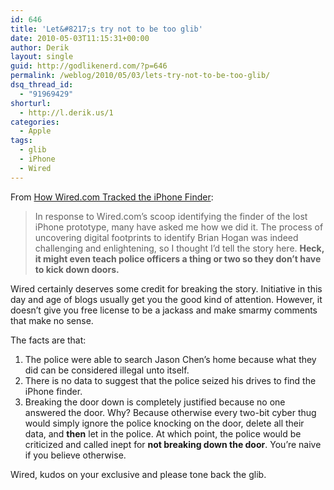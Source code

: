 ```yaml
---
id: 646
title: 'Let&#8217;s try not to be too glib'
date: 2010-05-03T11:15:31+00:00
author: Derik
layout: single
guid: http://godlikenerd.com/?p=646
permalink: /weblog/2010/05/03/lets-try-not-to-be-too-glib/
dsq_thread_id:
  - "91969429"
shorturl:
  - http://l.derik.us/1
categories:
  - Apple
tags:
  - glib
  - iPhone
  - Wired
---
```

From [How Wired.com Tracked the iPhone Finder](http://brianxchen.tumblr.com/post/565083430/how-wired-com-tracked-the-iphone-finder):

> In response to Wired.com&#8217;s scoop identifying the finder of the lost iPhone prototype, many have asked me how we did it. The process of uncovering digital footprints to identify Brian Hogan was indeed challenging and enlightening, so I thought I&#8217;d tell the story here. **Heck, it might even teach police officers a thing or two so they don&#8217;t have to kick down doors.**

Wired certainly deserves some credit for breaking the story. Initiative in this day and age of blogs usually get you the good kind of attention. However, it doesn&#8217;t give you free license to be a jackass and make smarmy comments that make no sense.

The facts are that:

  1. The police were able to search Jason Chen&#8217;s home because what they did can be considered illegal unto itself.
  2. There is no data to suggest that the police seized his drives to find the iPhone finder.
  3. Breaking the door down is completely justified because no one answered the door. Why? Because otherwise every two-bit cyber thug would simply ignore the police knocking on the door, delete all their data, and **then** let in the police. At which point, the police would be criticized and called inept for **not breaking down the door**. You&#8217;re naive if you believe otherwise.

Wired, kudos on your exclusive and please tone back the glib.